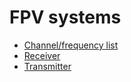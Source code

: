 # FPV systems

* [Channel/frequency list](channels_and_frequencies.md)
* [Receiver](receiver/readme.md)
* [Transmitter](transmitter/readme.md)